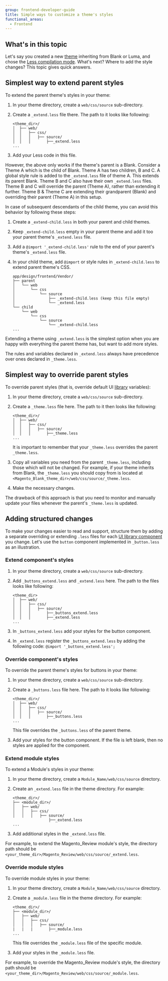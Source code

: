 ```yaml
---
group: frontend-developer-guide
title: Simple ways to customize a theme's styles
functional_areas:
  - Frontend
---
```

## What's in this topic

Let's say you created a new [theme](https://glossary.magento.com/theme) inheriting from Blank or Luma, and chose the [Less compilation mode]. What's next? Where to add the style changes? This topic gives quick answers.

## Simplest way to extend parent styles

To extend the parent theme's styles in your theme:

1. In your theme directory, create a `web/css/source` sub-directory.
1. Create a `_extend.less` file there. The path to it looks like following:

   ```tree
   <theme_dir>/
   │  ├── web/
   │  │   ├── css/
   │  │   │   ├── source/
   │  │   │       ├──_extend.less
   ...
   ```

1. Add your Less code in this file.

However, the above only works if the theme's parent is a Blank. Consider a Theme A which is the child of Blank. Theme A has two children, B and C. A global style rule is added to the `_extend.less` file of theme A. This extends its parent Blank. Theme B and C also have their own `_extend.less` files. Theme B and C will override the parent (Theme A), rather than extending it further. Theme B & Theme C are extending their grandparent (Blank) and overriding their parent (Theme A) in this setup.

In case of subsequent descendants of the child theme, you can avoid this behavior by following these steps:

1. Create a `_extend-child.less` in both your parent and child themes.
1. Keep `_extend-child.less` empty in your parent theme and add it too your parent theme's `_extend.less` file.
1. Add a `@import '_extend-child.less'` rule to the end of your parent's theme's `_extend.less` file.
1. In your child theme, add `@import` or style rules in `_extend-child.less` to extend parent theme's CSS.

   ```tree
   app/design/frontend/Vendor/
   ├── parent
   │   └── web
   │       └── css
   │           └── source
   │               ├── _extend-child.less (keep this file empty)
   │               └── _extend.less
   └── child
       └── web
           └── css
               └── source
                   └── _extend-child.less
   ...
   ```

Extending a theme using `_extend.less` is the simplest option when you are happy with everything the parent theme has, but want to add more styles.

<InlineAlert variant="info" slots="text"/>

The rules and variables declared in `_extend.less` always have precedence over ones declared in `_theme.less`.

## Simplest way to override parent styles

To override parent styles (that is, override default UI [library](https://glossary.magento.com/library) variables):

1. In your theme directory, create a `web/css/source` sub-directory.
1. Create a `_theme.less` file here. The path to it then looks like following:

   ```tree
   <theme_dir>/
   │  ├── web/
   │  │   ├── css/
   │  │   │   ├── source/
   │  │   │       ├──_theme.less
   ...
   ```

   It is important to remember that your `_theme.less` overrides the parent `_theme.less`.

1. Copy all variables you need from the parent `_theme.less`, including those which will not be changed. For example, if your theme inherits from Blank, the `_theme.less` you should copy from is located at `<Magento_Blank_theme_dir>/web/css/source/_theme.less`.
1. Make the necessary changes.

The drawback of this approach is that you need to monitor and manually update your files whenever the parent's `_theme.less` is updated.

## Adding structured changes

To make your changes easier to read and support, structure them by adding a separate overriding or extending `.less` files for each [UI library component] you change. Let's use the `button` component implemented in `_button.less` as an illustration.

### Extend component's styles

1. In your theme directory, create a `web/css/source` sub-directory.
1. Add `_buttons_extend.less` and `_extend.less` here. The path to the files looks like following:

   ```tree
   <theme_dir>
   │  ├── web/
   │  │   ├── css/
   │  │   │   ├── source/
   │  │   │       ├──_buttons_extend.less
   │  │   │       ├──_extend.less
   ...
   ```

1. In `_buttons_extend.less` add your styles for the button component.
1. In `_extend.less` register the `_buttons_extend.less` by adding the following code: `@import '_buttons_extend.less';`

### Override component's styles

To override the parent theme's styles for buttons in your theme:

1. In your theme directory, create a `web/css/source` sub-directory.
1. Create a `_buttons.less` file here. The path to it looks like following:

   ```tree
   <theme_dir>/
   │  ├── web/
   │  │   ├── css/
   │  │   │   ├── source/
   │  │   │       ├──_buttons.less
   ...
   ```

   This file overrides the `_buttons.less` of the parent theme.

1. Add your styles for the button component. If the file is left blank, then no styles are applied for the component.

### Extend module styles

To extend a Module's styles in your theme:

1. In your theme directory, create a `Module_Name/web/css/source` directory.
1. Create an `_extend.less` file in the theme directory. For example:

   ```tree
   <theme_dir>/
   ├── <module_dir>/
   │   ├── web/
   │   │   ├── css/
   │   │   │   ├── source/
                   ├──_extend.less
   ...
   ```

1. Add additional styles in the `_extend.less` file.

For example, to extend the Magento_Review module's style, the directory path should be `<your_theme_dir>/Magento_Review/web/css/source/_extend.less`.

### Override module styles

To override module styles in your theme:

1. In your theme directory, create a `Module_Name/web/css/source` directory.
1. Create a `_module.less` file in the theme directory. For example:

   ```tree
   <theme_dir>/
   ├── <module_dir>/
   │   ├── web/
   │   │   ├── css/
   │   │   │   ├── source/
   |   |   |       ├──_module.less
   ...
   ```

   This file overrides the `_module.less` file of the specific module.

1. Add your styles in the `_module.less` file.

For example, to override the Magento_Review module's style, the directory path should be `<your_theme_dir>/Magento_Review/web/css/source/_module.less`.

[Less compilation mode]: compilation-mode.md
[UI library component]: ../theme-ui-lib.md#components-provided-by-the-ui-library
